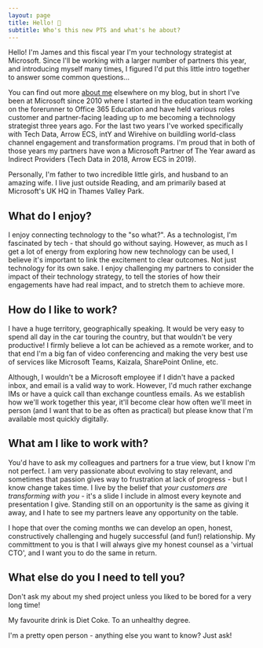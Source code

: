 ```yaml
---
layout: page
title: Hello! 👋
subtitle: Who's this new PTS and what's he about?
---
```


Hello! I'm James and this fiscal year I'm your technology strategist at Microsoft. Since I'll be working with a larger number of partners this year, and introducing myself many times, I figured I'd put this little intro together to answer some common questions...

You can find out more [about me](/aboutme) elsewhere on my blog, but in short I've been at Microsoft since 2010 where I started in the education team working on the forerunner to Office 365 Education and have held various roles customer and partner-facing leading up to me becoming a technology strategist three years ago. For the last two years I've worked specifically with Tech Data, Arrow ECS, intY and Wirehive on buildling world-class channel engagement and transformation programs. I'm proud that in both of those years my partners have won a Microsoft Partner of The Year award as Indirect Providers (Tech Data in 2018, Arrow ECS in 2019).

Personally, I'm father to two incredible little girls, and husband to an amazing wife. I live just outside Reading, and am primarily based at Microsoft's UK HQ in Thames Valley Park.

## What do I enjoy?

I enjoy connecting technology to the "so what?". As a technologist, I'm fascinated by tech - that should go without saying. However, as much as I get a lot of energy from exploring how new technology can be used, I believe it's important to link the excitement to clear outcomes. Not just technology for its own sake. I enjoy challenging my partners to consider the impact of their technology strategy, to tell the stories of how their engagements have had real impact, and to stretch them to achieve more.

## How do I like to work?

I have a huge territory, geographically speaking. It would be very easy to spend all day in the car touring the country, but that wouldn't be very productive! I firmly believe a lot can be achieved as a remote worker, and to that end I'm a big fan of video conferencing and making the very best use of services like Microsoft Teams, Kaizala, SharePoint Online, etc. 

Although, I wouldn't be a Microsoft employee if I didn't have a packed inbox, and email is a valid way to work. However, I'd much rather exchange IMs or have a quick call than exchange countless emails. As we establish how we'll work together this year, it'll become clear how often we'll meet in person (and I want that to be as often as practical) but please know that I'm available most quickly digitally.

## What am I like to work with?

You'd have to ask my colleagues and partners for a true view, but I know I'm not perfect. I am very passionate about evolving to stay relevant, and sometimes that passion gives way to frustration at lack of progress - but I know change takes time. I live by the belief that _your customers are transforming with you_ - it's a slide I include in almost every keynote and presentation I give. Standing still on an opportunity is the same as giving it away, and I hate to see my partners leave any opportunity on the table.

I hope that over the coming months we can develop an open, honest, constructively challenging and hugely successful (and fun!) relationship. My committment to you is that I will always give my honest counsel as a 'virtual CTO', and I want you to do the same in return.

## What else do you I need to tell you?

Don't ask my about my shed project unless you liked to be bored for a very long time!

My favourite drink is Diet Coke. To an unhealthy degree.

I'm a pretty open person - anything else you want to know? Just ask!